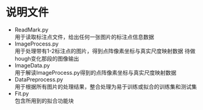 # 说明文件
- ReadMark.py  
用于读取标注点文件，给出任何一张图片的标注点信息数据
- ImageProcess.py  
用于处理带有1-2标注点的图片，得到点阵像素坐标与真实尺度映射数据
待做 hough变化那段的图像输出
- ImageData.py  
用于解读ImageProcess.py得到的点阵像素坐标与真实尺度映射数据
- DataPreprocess.py  
用于根据所有图片的处理结果，整合处理为易于训练或拟合的训练集和测试集
- Fit.py  
包含所用到的拟合功能块